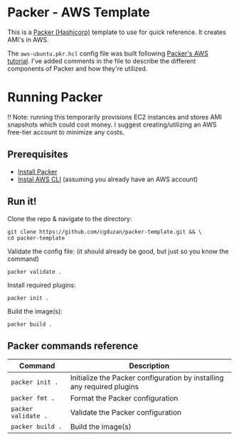 # Packer - AWS Template
This is a [Packer (Hashicorp)](https://developer.hashicorp.com/packer) template to use for quick reference. It creates AMI's in AWS.

The `aws-ubuntu.pkr.hcl` config file was built following [Packer's AWS tutorial](https://developer.hashicorp.com/packer/tutorials/aws-get-started/get-started-install-cli). I've added comments in the file to describe the different components of Packer and how they're utilized.

# Running Packer
‼️ Note: running this temporarily provisions EC2 instances and stores AMI snapshots which could cost money. I suggest creating/utilizing an AWS free-tier account to minimize any costs.

## Prerequisites
- [Install Packer](https://developer.hashicorp.com/packer/tutorials/aws-get-started/get-started-install-cli#installing-packer)
- [Instal AWS CLI](https://docs.aws.amazon.com/cli/latest/userguide/getting-started-install.html) (assuming you already have an AWS account)

## Run it!
Clone the repo & navigate to the directory:
```
git clone https://github.com/cgduzan/packer-template.git && \
cd packer-template
```
Validate the config file: (it should already be good, but just so you know the command)
```
packer validate .
```
Install required plugins:
```
packer init .
```
Build the image(s):
```
packer build .
```

## Packer commands reference

| Command | Description |
| --- | --- |
| `packer init .` | Initialize the Packer configuration by installing any required plugins |
| `packer fmt .` | Format the Packer configuration |
| `packer validate .` | Validate the Packer configuration |
| `packer build .` | Build the image(s) |
